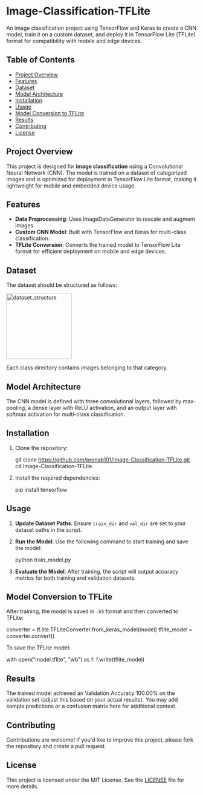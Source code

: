 # Image-Classification-TFLite

An image classification project using TensorFlow and Keras to create a CNN model, train it on a custom dataset, and deploy it in TensorFlow Lite (TFLite) format for compatibility with mobile and edge devices.

## Table of Contents
- [Project Overview](#project-overview)
- [Features](#features)
- [Dataset](#dataset)
- [Model Architecture](#model-architecture)
- [Installation](#installation)
- [Usage](#usage)
- [Model Conversion to TFLite](#model-conversion-to-tflite)
- [Results](#results)
- [Contributing](#contributing)
- [License](#license)

## Project Overview
This project is designed for **image classification** using a Convolutional Neural Network (CNN). The model is trained on a dataset of categorized images and is optimized for deployment in TensorFlow Lite format, making it lightweight for mobile and embedded device usage.

## Features
- **Data Preprocessing**: Uses ImageDataGenerator to rescale and augment images.
- **Custom CNN Model**: Built with TensorFlow and Keras for multi-class classification.
- **TFLite Conversion**: Converts the trained model to TensorFlow Lite format for efficient deployment on mobile and edge devices.
  
## Dataset
The dataset should be structured as follows:

<img width="173" alt="dataset_structure" src="https://github.com/user-attachments/assets/5c3a3d87-ac46-4815-a118-6a9d0c3dfaed">


Each class directory contains images belonging to that category.

## Model Architecture
The CNN model is defined with three convolutional layers, followed by max-pooling, a dense layer with ReLU activation, and an output layer with softmax activation for multi-class classification.

## Installation
1. Clone the repository:
    
    git clone https://github.com/pronab101/Image-Classification-TFLite.git
    cd Image-Classification-TFLite
    
2. Install the required dependencies:
   
    pip install tensorflow
   

## Usage
1. **Update Dataset Paths**: Ensure `train_dir` and `val_dir` are set to your dataset paths in the script.
2. **Run the Model**: Use the following command to start training and save the model:
   
    python train_model.py
   
3. **Evaluate the Model**: After training, the script will output accuracy metrics for both training and validation datasets.

## Model Conversion to TFLite
After training, the model is saved in `.h5` format and then converted to TFLite:

converter = tf.lite.TFLiteConverter.from_keras_model(model)
tflite_model = converter.convert()


To save the TFLite model:

with open("model.tflite", "wb") as f:
    f.write(tflite_model)


## Results
The trained model achieved an Validation Accuracy 100.00% on the validation set (adjust this based on your actual results). You may add sample predictions or a confusion matrix here for additional context.

## Contributing
Contributions are welcome! If you'd like to improve this project, please fork the repository and create a pull request.

## License
This project is licensed under the MIT License. See the [LICENSE](LICENSE) file for more details.
